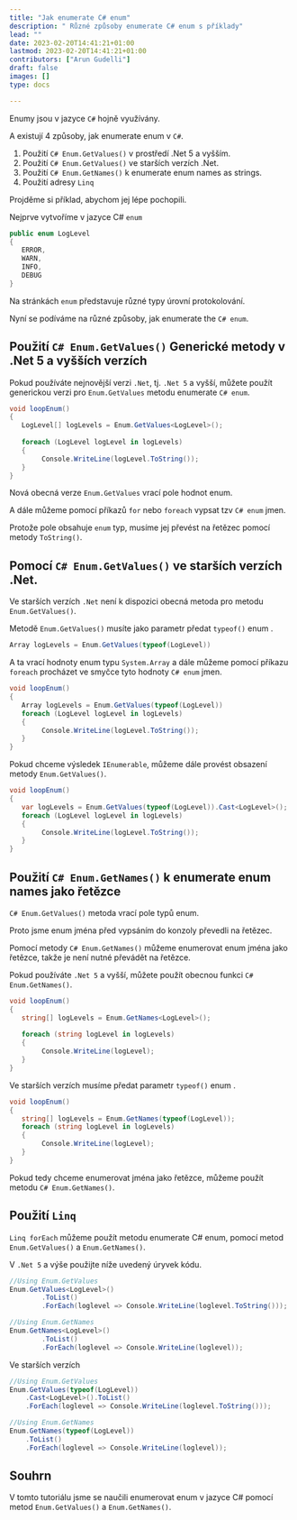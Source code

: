 ```yaml
---
title: "Jak enumerate C# enum"
description: " Různé způsoby enumerate C# enum s příklady"
lead: ""
date: 2023-02-20T14:41:21+01:00
lastmod: 2023-02-20T14:41:21+01:00
contributors: ["Arun Gudelli"]
draft: false
images: []
type: docs

---
```


Enumy jsou v jazyce `C#` hojně využívány. 

A existují 4 způsoby, jak enumerate enum v `C#`. 

1. Použití `C# Enum.GetValues()` v prostředí .Net 5 a vyšším.
2. Použití `C# Enum.GetValues()` ve starších verzích .Net.
3. Použití `C# Enum.GetNames()` k enumerate enum names as strings.
4. Použití adresy `Linq`

Projděme si příklad, abychom jej lépe pochopili. 

Nejprve vytvoříme v jazyce C# `enum`

```csharp
public enum LogLevel
{
   ERROR, 
   WARN, 
   INFO, 
   DEBUG
}
```

Na stránkách `enum` představuje různé typy úrovní protokolování.

Nyní se podíváme na různé způsoby, jak enumerate the `C# enum`.

## Použití `C# Enum.GetValues()` Generické metody v .Net 5 a vyšších verzích

Pokud používáte nejnovější verzi `.Net`, tj. `.Net 5` a vyšší, můžete použít generickou verzi pro `Enum.GetValues` metodu enumerate `C# enum`.

```csharp
void loopEnum()
{
   LogLevel[] logLevels = Enum.GetValues<LogLevel>();
   
   foreach (LogLevel logLevel in logLevels)
   {
        Console.WriteLine(logLevel.ToString());
   }
}
```

Nová obecná verze `Enum.GetValues` vrací pole hodnot enum. 

A dále můžeme pomocí příkazů `for` nebo `foreach` vypsat tzv `C# enum` jmen. 

Protože pole obsahuje `enum` typ, musíme jej převést na řetězec pomocí metody `ToString()`.

## Pomocí `C# Enum.GetValues()` ve starších verzích .Net.

Ve starších verzích `.Net` není k dispozici obecná metoda pro metodu `Enum.GetValues()`. 

Metodě `Enum.GetValues()` musíte jako parametr předat `typeof()` enum . 

```csharp
Array logLevels = Enum.GetValues(typeof(LogLevel))
```
A ta vrací hodnoty enum typu `System.Array` a dále můžeme pomocí příkazu `foreach` procházet ve smyčce tyto hodnoty `C# enum` jmen.

```csharp
void loopEnum()
{
   Array logLevels = Enum.GetValues(typeof(LogLevel))
   foreach (LogLevel logLevel in logLevels)
   {
        Console.WriteLine(logLevel.ToString());
   }
}
```

Pokud chceme výsledek `IEnumerable`, můžeme dále provést obsazení metody `Enum.GetValues()`.

```csharp
void loopEnum()
{
   var logLevels = Enum.GetValues(typeof(LogLevel)).Cast<LogLevel>();
   foreach (LogLevel logLevel in logLevels)
   {
        Console.WriteLine(logLevel.ToString());
   }
}
```

## Použití `C# Enum.GetNames()` k enumerate enum names jako řetězce 

`C# Enum.GetValues()` metoda vrací pole typů enum. 

Proto jsme enum jména před vypsáním do konzoly převedli na řetězec.

Pomocí metody `C# Enum.GetNames()` můžeme enumerovat enum jména jako řetězce, takže je není nutné převádět na řetězce.

Pokud používáte `.Net 5` a vyšší, můžete použít obecnou funkci `C# Enum.GetNames()`.

```csharp
void loopEnum()
{
   string[] logLevels = Enum.GetNames<LogLevel>();
   
   foreach (string logLevel in logLevels)
   {
        Console.WriteLine(logLevel);
   }
}
```

Ve starších verzích musíme předat parametr `typeof()` enum .

```csharp
void loopEnum()
{
   string[] logLevels = Enum.GetNames(typeof(LogLevel));
   foreach (string logLevel in logLevels)
   {
        Console.WriteLine(logLevel);
   }
}
```

Pokud tedy chceme enumerovat jména jako řetězce, můžeme použít metodu `C# Enum.GetNames()`.

## Použití `Linq`

 `Linq forEach` můžeme použít metodu enumerate C# enum, pomocí metod `Enum.GetValues()` a `Enum.GetNames()`.

V `.Net 5` a výše použijte níže uvedený úryvek kódu.

```csharp
//Using Enum.GetValues
Enum.GetValues<LogLevel>()
        .ToList()
        .ForEach(loglevel => Console.WriteLine(loglevel.ToString()));

//Using Enum.GetNames
Enum.GetNames<LogLevel>()
        .ToList()
        .ForEach(loglevel => Console.WriteLine(loglevel));        
```

Ve starších verzích

```csharp
//Using Enum.GetValues
Enum.GetValues(typeof(LogLevel))
    .Cast<LogLevel>().ToList()
    .ForEach(loglevel => Console.WriteLine(loglevel.ToString()));

//Using Enum.GetNames
Enum.GetNames(typeof(LogLevel))
    .ToList()
    .ForEach(loglevel => Console.WriteLine(loglevel));    
```

## Souhrn

V tomto tutoriálu jsme se naučili enumerovat enum v jazyce C# pomocí metod `Enum.GetValues()` a `Enum.GetNames()`.










